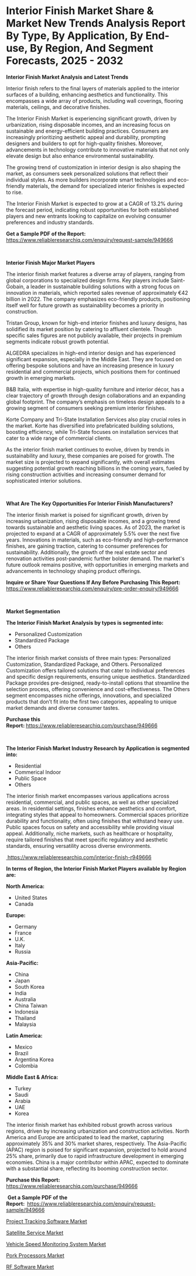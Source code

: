 <p><h1>Interior Finish Market Share & Market New Trends Analysis Report By Type, By Application, By End-use, By Region, And Segment Forecasts, 2025 - 2032</h1></p><p><strong>Interior Finish Market Analysis and Latest Trends</strong></p>
<p><p>Interior finish refers to the final layers of materials applied to the interior surfaces of a building, enhancing aesthetics and functionality. This encompasses a wide array of products, including wall coverings, flooring materials, ceilings, and decorative finishes. </p><p>The Interior Finish Market is experiencing significant growth, driven by urbanization, rising disposable incomes, and an increasing focus on sustainable and energy-efficient building practices. Consumers are increasingly prioritizing aesthetic appeal and durability, prompting designers and builders to opt for high-quality finishes. Moreover, advancements in technology contribute to innovative materials that not only elevate design but also enhance environmental sustainability.</p><p>The growing trend of customization in interior design is also shaping the market, as consumers seek personalized solutions that reflect their individual styles. As more builders incorporate smart technologies and eco-friendly materials, the demand for specialized interior finishes is expected to rise. </p><p>The Interior Finish Market is expected to grow at a CAGR of 13.2% during the forecast period, indicating robust opportunities for both established players and new entrants looking to capitalize on evolving consumer preferences and industry standards.</p></p>
<p><strong>Get a Sample PDF of the Report:&nbsp;</strong> <a href="https://www.reliableresearchiq.com/enquiry/request-sample/949666?utm_campaign=103&utm_medium=2&utm_source=Github&utm_content=ia&utm_term=07032025&utm_id=interior-finish">https://www.reliableresearchiq.com/enquiry/request-sample/949666</a></p>
<p>&nbsp;</p>
<p><strong>Interior Finish Major Market Players</strong></p>
<p><p>The interior finish market features a diverse array of players, ranging from global corporations to specialized design firms. Key players include Saint-Gobain, a leader in sustainable building solutions with a strong focus on innovation in materials, which reported sales revenue of approximately €42 billion in 2022. The company emphasizes eco-friendly products, positioning itself well for future growth as sustainability becomes a priority in construction.</p><p>Tristan Group, known for high-end interior finishes and luxury designs, has solidified its market position by catering to affluent clientele. Though specific sales figures are not publicly available, their projects in premium segments indicate robust growth potential.</p><p>ALGEDRA specializes in high-end interior design and has experienced significant expansion, especially in the Middle East. They are focused on offering bespoke solutions and have an increasing presence in luxury residential and commercial projects, which positions them for continued growth in emerging markets.</p><p>B&B Italia, with expertise in high-quality furniture and interior décor, has a clear trajectory of growth through design collaborations and an expanding global footprint. The company’s emphasis on timeless design appeals to a growing segment of consumers seeking premium interior finishes.</p><p>Korte Company and Tri-State Installation Services also play crucial roles in the market. Korte has diversified into prefabricated building solutions, boosting efficiency, while Tri-State focuses on installation services that cater to a wide range of commercial clients.</p><p>As the interior finish market continues to evolve, driven by trends in sustainability and luxury, these companies are poised for growth. The market size is projected to expand significantly, with overall estimates suggesting potential growth reaching billions in the coming years, fueled by rising construction activities and increasing consumer demand for sophisticated interior solutions.</p></p>
<p>&nbsp;</p>
<p><strong>What Are The Key Opportunities For Interior Finish Manufacturers?</strong></p>
<p><p>The interior finish market is poised for significant growth, driven by increasing urbanization, rising disposable incomes, and a growing trend towards sustainable and aesthetic living spaces. As of 2023, the market is projected to expand at a CAGR of approximately 5.5% over the next five years. Innovations in materials, such as eco-friendly and high-performance finishes, are gaining traction, catering to consumer preferences for sustainability. Additionally, the growth of the real estate sector and renovation activities post-pandemic further bolster demand. The market's future outlook remains positive, with opportunities in emerging markets and advancements in technology shaping product offerings.</p></p>
<p><strong>Inquire or Share Your Questions If Any Before Purchasing This Report:</strong> <a href="https://www.reliableresearchiq.com/enquiry/pre-order-enquiry/949666?utm_campaign=103&utm_medium=2&utm_source=Github&utm_content=ia&utm_term=07032025&utm_id=interior-finish">https://www.reliableresearchiq.com/enquiry/pre-order-enquiry/949666</a></p>
<p>&nbsp;</p>
<p><strong>Market Segmentation</strong></p>
<p><strong>The Interior Finish Market Analysis by types is segmented into:</strong></p>
<p><ul><li>Personalized Customization</li><li>Standardized Package</li><li>Others</li></ul></p>
<p><p>The interior finish market consists of three main types: Personalized Customization, Standardized Package, and Others. Personalized Customization offers tailored solutions that cater to individual preferences and specific design requirements, ensuring unique aesthetics. Standardized Package provides pre-designed, ready-to-install options that streamline the selection process, offering convenience and cost-effectiveness. The Others segment encompasses niche offerings, innovations, and specialized products that don’t fit into the first two categories, appealing to unique market demands and diverse consumer tastes.</p></p>
<p><strong>Purchase this Report:&nbsp;</strong><a href="https://www.reliableresearchiq.com/purchase/949666?utm_campaign=103&utm_medium=2&utm_source=Github&utm_content=ia&utm_term=07032025&utm_id=interior-finish">https://www.reliableresearchiq.com/purchase/949666</a></p>
<p>&nbsp;</p>
<p><strong>The Interior Finish Market Industry Research by Application is segmented into:</strong></p>
<p><ul><li>Residential</li><li>Commerical Indoor</li><li>Public Space</li><li>Others</li></ul></p>
<p><p>The interior finish market encompasses various applications across residential, commercial, and public spaces, as well as other specialized areas. In residential settings, finishes enhance aesthetics and comfort, integrating styles that appeal to homeowners. Commercial spaces prioritize durability and functionality, often using finishes that withstand heavy use. Public spaces focus on safety and accessibility while providing visual appeal. Additionally, niche markets, such as healthcare or hospitality, require tailored finishes that meet specific regulatory and aesthetic standards, ensuring versatility across diverse environments.</p></p>
<p><a href="https://www.reliableresearchiq.com/interior-finish-r949666?utm_campaign=103&utm_medium=2&utm_source=Github&utm_content=ia&utm_term=07032025&utm_id=interior-finish">&nbsp;https://www.reliableresearchiq.com/interior-finish-r949666</a></p>
<p><strong>In terms of Region, the Interior Finish Market Players available by Region are:</strong></p>
<p>
    <p> <strong> North America: </strong>
        <ul>
            <li>United States</li>
            <li>Canada</li>
        </ul>
        </p> 
    <p> <strong> Europe: </strong>
        <ul>
            <li>Germany</li>
            <li>France</li>
            <li>U.K.</li>
            <li>Italy</li>
            <li>Russia</li>
        </ul>
        </p> 
    <p> <strong> Asia-Pacific: </strong>
        <ul>
            <li>China</li>
            <li>Japan</li>
            <li>South Korea</li>
            <li>India</li>
            <li>Australia</li>
            <li>China Taiwan</li>
            <li>Indonesia</li>
            <li>Thailand</li>
            <li>Malaysia</li>
        </ul>
        </p> 
    <p> <strong> Latin America: </strong>
        <ul>
            <li>Mexico</li>
            <li>Brazil</li>
            <li>Argentina Korea</li>
            <li>Colombia</li>
        </ul>
        </p> 
    <p> <strong> Middle East & Africa: </strong>
        <ul>
            <li>Turkey</li>
            <li>Saudi</li>
            <li>Arabia</li>
            <li>UAE</li>
            <li>Korea</li>
        </ul>
    </p>
    </p>
<p><p>The interior finish market has exhibited robust growth across various regions, driven by increasing urbanization and construction activities. North America and Europe are anticipated to lead the market, capturing approximately 35% and 30% market shares, respectively. The Asia-Pacific (APAC) region is poised for significant expansion, projected to hold around 25% share, primarily due to rapid infrastructure development in emerging economies. China is a major contributor within APAC, expected to dominate with a substantial share, reflecting its booming construction sector.</p></p>
<p><strong>Purchase this Report: </strong><a href="https://www.reliableresearchiq.com/purchase/949666?utm_campaign=103&utm_medium=2&utm_source=Github&utm_content=ia&utm_term=07032025&utm_id=interior-finish">https://www.reliableresearchiq.com/purchase/949666</a></p>
<p>&nbsp;<strong>Get a Sample PDF of the Report:&nbsp;&nbsp;</strong><a href="https://www.reliableresearchiq.com/enquiry/request-sample/949666?utm_campaign=103&utm_medium=2&utm_source=Github&utm_content=ia&utm_term=07032025&utm_id=interior-finish">https://www.reliableresearchiq.com/enquiry/request-sample/949666</a></p>
<p><strong></strong></p>
<p><p><a href="https://github.com/pllahoithana9/Market-Research-Report-List-1/blob/main/project-tracking-software-market.md?utm_campaign=103&utm_medium=2&utm_source=Github&utm_content=ia&utm_term=07032025&utm_id=interior-finish">Project Tracking Software Market</a></p><p><a href="https://github.com/sakuniniray98/Market-Research-Report-List-1/blob/main/satellite-service-market.md?utm_campaign=103&utm_medium=2&utm_source=Github&utm_content=ia&utm_term=07032025&utm_id=interior-finish">Satellite Service Market</a></p><p><a href="https://github.com/siriocooch4a/Market-Research-Report-List-1/blob/main/vehicle-speed-monitoring-system-market.md?utm_campaign=103&utm_medium=2&utm_source=Github&utm_content=ia&utm_term=07032025&utm_id=interior-finish">Vehicle Speed Monitoring System Market</a></p><p><a href="https://github.com/zeyddaddo4/Market-Research-Report-List-1/blob/main/pork-processors-market.md?utm_campaign=103&utm_medium=2&utm_source=Github&utm_content=ia&utm_term=07032025&utm_id=interior-finish">Pork Processors Market</a></p><p><a href="https://github.com/snakewaduddx/Market-Research-Report-List-1/blob/main/rf-software-market.md?utm_campaign=103&utm_medium=2&utm_source=Github&utm_content=ia&utm_term=07032025&utm_id=interior-finish">RF Software Market</a></p></p>